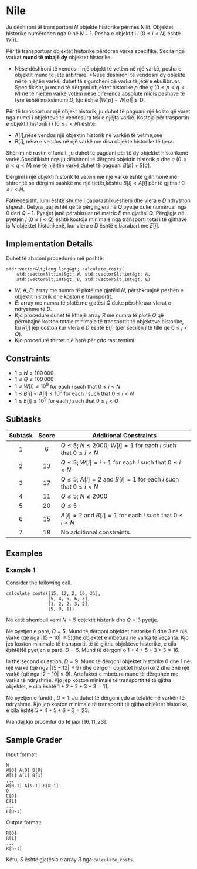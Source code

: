 # Nile

Ju dëshironi të transportoni  $N$ objekte historike përmes Nilit. Objektet historike numërohen nga $0$ në $N-1$.
Pesha e objektit i  $i$ ($0 \leq i < N$) është $W[i]$.

Për të transportuar objektet historike përdoren varka specifike.
Secila nga varkat   **mund të mbajë dy** objektet historike.

* Nëse dëshironi të vendosni një objekt të vetëm në një varkë, pesha e objektit mund të jetë arbitrare.
*Nëse dëshironi të vendosni dy objekte në të njëjtën varkë, duhet të siguroheni që varka të jetë e ekuilibruar. Specifikisht,ju mund të dërgoni objektet historike $p$ dhe $q$ ($0 \leq p < q < N$) në të njëjtën varkë vetëm nëse diferenca absolute midis peshave të tyre është maksimumi  $D$,
kjo është  $|W[p] - W[q]| \leq D$.

Për të transoprtuar një objekt historik, ju duhet të paguani një kosto që varet nga numri i objekteve të vendosura tek e njëjta varkë. Kostoja për trasportin e objektit historik i $i$ ($0 \leq i < N$) është:

* $A[i]$,nëse vendos një  objektin historik në varkën të vetme,ose
* $B[i]$, nëse e vendos në një varkë me disa objekte historike të tjera.

Shënim në rastin e fundit, ju duhet të paguani për të dy objektet historikenë varkë.Specifikisht nqs ju dëshironi të dërgoni objektin historik $p$ dhe $q$ ($0 \leq p < q < N$) me të njëjtën varkë,duhet të paguani  $B[p] + B[q]$.

Dërgimi i një objekti historik të vetëm me një varkë është gjithmonë më i shtrenjtë se dërgimi bashkë me një tjetër,kështu   $B[i] < A[i]$ për të gjitha $i$  $0 \leq i < N$.

Fatkeqësisht, lumi është shumë i paparashikueshëm dhe vlera e  $D$ ndryshon shpesh.
Detyra juaj është që të përgjiigjeni në  $Q$ pyetje duke numëruar nga  $0$ deri $Q-1$.
Pyetjet janë përshkruar në matric  $E$  me gjatësi $Q$.
Përgjigja në pyetjen $j$ ($0 \leq j < Q$) është kostoja minimale nga transporti total i të gjithave is $N$ objektet historikenë,
 kur vlera e $D$ është e barabart me  $E[j]$.

## Implementation Details

Duhet të zbatoni proceduren më poshtë:

```
std::vector&lt;long long&gt; calculate_costs(
    std::vector&lt;int&gt; W, std::vector&lt;int&gt; A, 
    std::vector&lt;int&gt; B, std::vector&lt;int&gt; E)
```

* $W$, $A$, $B$: array me numra të plotë me gjatësi $N$, përshkruajnë peshën e objektit historik dhe koston e transportit.
* $E$: array me numra të plotë me gjatësi   $Q$ duke përshkruar vlerat e ndryshme të  $D$.
* Kjo procedure duhet të kthejë array $R$ me numra të plotë   $Q$ që përmbajnë koston totale minimale të transportit të objekteve historike, ku $R[j]$ jep coston kur vlera e $D$ është $E[j]$ (për secilën $j$
  të tillë që  $0 \leq j < Q$).
* Kjo procedurë thirret një herë për çdo rast testimi.

## Constraints

* $1 \leq N \leq 100\,000$
* $1 \leq Q \leq 100\,000$
* $1 \leq W[i] \leq 10^{9}$
   for each $i$ such that $0 \leq i < N$
* $1 \leq B[i] < A[i] \leq 10^{9}$
   for each $i$ such that $0 \leq i < N$
* $1 \leq E[j] \leq 10^{9}$
   for each $j$ such that $0 \leq j < Q$

## Subtasks

| Subtask | Score  | Additional Constraints |
| :-----: | :----: | ---------------------- |
| 1       | $6$    | $Q \leq 5$; $N \leq 2000$; $W[i] = 1$ for each $i$ such that $0 \leq i < N$
| 2       | $13$   | $Q \leq 5$; $W[i] = i+1$ for each $i$ such that $0 \leq i < N$
| 3       | $17$   | $Q \leq 5$; $A[i] = 2$ and $B[i] = 1$ for each $i$ such that $0 \leq i < N$
| 4       | $11$   | $Q \leq 5$; $N \leq 2000$
| 5       | $20$   | $Q \leq 5$
| 6       | $15$   | $A[i] = 2$ and $B[i] = 1$ for each $i$ such that $0 \leq i < N$
| 7       | $18$   | No additional constraints.

## Examples

### Example 1

Consider the following call.

```
calculate_costs([15, 12, 2, 10, 21],
                [5, 4, 5, 6, 3],
                [1, 2, 2, 3, 2],
                [5, 9, 1])
```

Në këtë shembull kemi  $N = 5$  objektit historik dhe  $Q = 3$ pyetje.

Në pyetjen e parë, $D = 5$.
Mund të dërgoni objektet historike  $0$ dhe $3$ në një varkë  (që nga  $|15 - 10| \leq 5$)dhe objektet e mbetura në varka të veçanta. Kjo jep koston minimale të transportit të të gjitha objekteve historike, e cila ështëNë pyetjen e parë, $D = 5$.
Mund të dërgoni o $1+4+5+3+3 = 16$.

In the second question, $D = 9$.
Mund të dërgoni objektet historike $0$ dhe $1$ në një varkë  (që nga $|15 - 12| \leq 9$) dhe dërgoni objektet historike $2$ dhe $3$në një varkë (që nga  $|2 - 10| \leq 9$).
Artefaktet e mbetura mund të dërgohen me 
varka të ndryshme. Kjo jep koston minimale të transportit të të gjitha objektet, e cila është  $1+2+2+3+3 = 11$.

Në pyetjen e fundit , $D = 1$. Ju duhet të dërgoni çdo artefaktë në varkën të ndryshme. Kjo jep koston minimale të transportit të  gjitha objektet historike, e cila është  $5+4+5+6+3 = 23$.

Prandaj,kjo procedur do të japi  $[16, 11, 23]$.


## Sample Grader

Input format:

```
N
W[0] A[0] B[0]
W[1] A[1] B[1]
...
W[N-1] A[N-1] B[N-1]
Q
E[0]
E[1]
...
E[Q-1]
```

Output format:

```
R[0]
R[1]
...
R[S-1]
```

Këtu, $S$ është gjatësia e array $R$ nga  `calculate_costs`.

